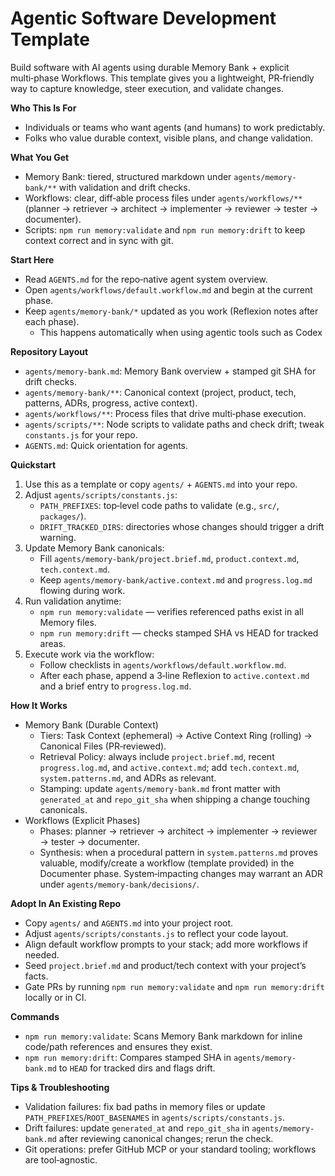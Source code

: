 # Agentic Software Development Template

Build software with AI agents using durable Memory Bank + explicit multi‑phase Workflows. This template gives you a lightweight, PR‑friendly way to capture knowledge, steer execution, and validate changes.

**Who This Is For**
- Individuals or teams who want agents (and humans) to work predictably.
- Folks who value durable context, visible plans, and change validation.

**What You Get**
- Memory Bank: tiered, structured markdown under `agents/memory-bank/**` with validation and drift checks.
- Workflows: clear, diff‑able process files under `agents/workflows/**` (planner → retriever → architect → implementer → reviewer → tester → documenter).
- Scripts: `npm run memory:validate` and `npm run memory:drift` to keep context correct and in sync with git.

**Start Here**
- Read `AGENTS.md` for the repo‑native agent system overview.
- Open `agents/workflows/default.workflow.md` and begin at the current phase.
- Keep `agents/memory-bank/*` updated as you work (Reflexion notes after each phase).
  - This happens automatically when using agentic tools such as Codex

**Repository Layout**
- `agents/memory-bank.md`: Memory Bank overview + stamped git SHA for drift checks.
- `agents/memory-bank/**`: Canonical context (project, product, tech, patterns, ADRs, progress, active context).
- `agents/workflows/**`: Process files that drive multi‑phase execution.
- `agents/scripts/**`: Node scripts to validate paths and check drift; tweak `constants.js` for your repo.
- `AGENTS.md`: Quick orientation for agents.

**Quickstart**
1) Use this as a template or copy `agents/` + `AGENTS.md` into your repo.
2) Adjust `agents/scripts/constants.js`:
   - `PATH_PREFIXES`: top‑level code paths to validate (e.g., `src/`, `packages/`).
   - `DRIFT_TRACKED_DIRS`: directories whose changes should trigger a drift warning.
3) Update Memory Bank canonicals:
   - Fill `agents/memory-bank/project.brief.md`, `product.context.md`, `tech.context.md`.
   - Keep `agents/memory-bank/active.context.md` and `progress.log.md` flowing during work.
4) Run validation anytime:
   - `npm run memory:validate` — verifies referenced paths exist in all Memory files.
   - `npm run memory:drift` — checks stamped SHA vs HEAD for tracked areas.
5) Execute work via the workflow:
   - Follow checklists in `agents/workflows/default.workflow.md`.
   - After each phase, append a 3‑line Reflexion to `active.context.md` and a brief entry to `progress.log.md`.

**How It Works**
- Memory Bank (Durable Context)
  - Tiers: Task Context (ephemeral) → Active Context Ring (rolling) → Canonical Files (PR‑reviewed).
  - Retrieval Policy: always include `project.brief.md`, recent `progress.log.md`, and `active.context.md`; add `tech.context.md`, `system.patterns.md`, and ADRs as relevant.
  - Stamping: update `agents/memory-bank.md` front matter with `generated_at` and `repo_git_sha` when shipping a change touching canonicals.
- Workflows (Explicit Phases)
  - Phases: planner → retriever → architect → implementer → reviewer → tester → documenter.
  - Synthesis: when a procedural pattern in `system.patterns.md` proves valuable, modify/create a workflow (template provided) in the Documenter phase. System‑impacting changes may warrant an ADR under `agents/memory-bank/decisions/`.

**Adopt In An Existing Repo**
- Copy `agents/` and `AGENTS.md` into your project root.
- Adjust `agents/scripts/constants.js` to reflect your code layout.
- Align default workflow prompts to your stack; add more workflows if needed.
- Seed `project.brief.md` and product/tech context with your project’s facts.
- Gate PRs by running `npm run memory:validate` and `npm run memory:drift` locally or in CI.

**Commands**
- `npm run memory:validate`: Scans Memory Bank markdown for inline code/path references and ensures they exist.
- `npm run memory:drift`: Compares stamped SHA in `agents/memory-bank.md` to `HEAD` for tracked dirs and flags drift.

**Tips & Troubleshooting**
- Validation failures: fix bad paths in memory files or update `PATH_PREFIXES`/`ROOT_BASENAMES` in `agents/scripts/constants.js`.
- Drift failures: update `generated_at` and `repo_git_sha` in `agents/memory-bank.md` after reviewing canonical changes; rerun the check.
- Git operations: prefer GitHub MCP or your standard tooling; workflows are tool‑agnostic.
